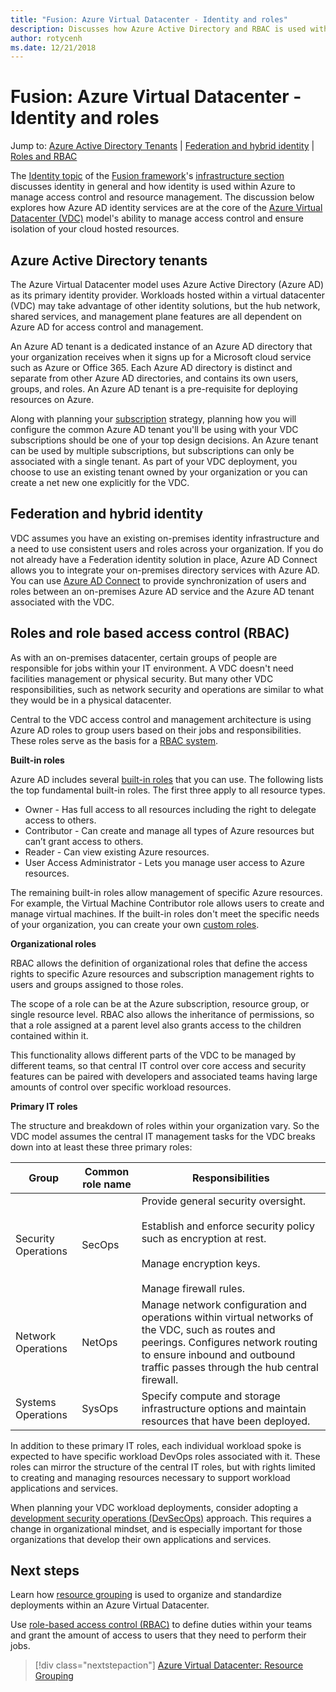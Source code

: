 ```yaml
---
title: "Fusion: Azure Virtual Datacenter - Identity and roles" 
description: Discusses how Azure Active Directory and RBAC is used within the Azure Virtual Datacenter model
author: rotycenh
ms.date: 12/21/2018
---
```

# Fusion: Azure Virtual Datacenter - Identity and roles

Jump to: [Azure Active Directory Tenants](#azure-active-directory-tenants) | [Federation and hybrid identity](#federation-and-hybrid-identity) | [Roles and RBAC](#roles-and-rbac)

The [Identity topic](overview.md) of the [Fusion framework](../../overview.md)'s [infrastructure section](../overview.md) discusses identity in general and how identity is used within Azure to manage access control and resource management. The discussion below  explores how Azure AD identity services are at the core of the [Azure Virtual Datacenter (VDC)](../virtual-datacenter/overview.md) model's ability to manage access control and ensure isolation of your cloud hosted resources.

## Azure Active Directory tenants

The Azure Virtual Datacenter model uses Azure Active Directory (Azure AD) as its primary identity provider. Workloads hosted within a virtual datacenter (VDC) may take advantage of other identity solutions, but the hub network, shared services, and management plane features are all dependent on Azure AD for access control and management.

An Azure AD tenant is a dedicated instance of an Azure AD directory that your organization receives when it signs up for a Microsoft cloud service such as Azure or Office 365. Each Azure AD directory is distinct and separate from other Azure AD directories, and contains its own users, groups, and roles. An Azure AD tenant is a pre-requisite for deploying resources on Azure.

Along with planning your [subscription](../subscriptions/vdc-subscriptions.md) strategy, planning how you will configure the common Azure AD tenant you'll be using with your VDC subscriptions should be one of your top design decisions. An Azure tenant can be used by multiple subscriptions, but subscriptions can only be associated with a single tenant. As part of your VDC deployment, you choose to use an existing tenant owned by your organization or you can create a net new one explicitly for the VDC. 

## Federation and hybrid identity

VDC assumes you have an existing on-premises identity infrastructure and a need to use consistent users and roles across your organization. If you do not already have a Federation identity solution in place, Azure AD Connect allows you to integrate your on-premises directory services with Azure AD. You can use [Azure AD Connect](https://docs.microsoft.com/en-us/azure/active-directory/hybrid/whatis-hybrid-identity?toc=%2Fen-us%2Fazure%2Factive-directory%2Fhybrid%2FTOC.json&bc=%2Fen-us%2Fazure%2Fbread%2Ftoc.json) to provide synchronization of users and roles between an on-premises Azure AD service and the Azure AD tenant associated with the VDC.  

## Roles and role based access control (RBAC)

As with an on-premises datacenter, certain groups of people are responsible for jobs within your IT environment. A VDC doesn't need facilities management or physical security. But many other VDC responsibilities, such as network security and operations are similar to what they would be in a physical datacenter. 

Central to the VDC access control and management architecture is using Azure AD roles to group users based on their jobs and responsibilities. These roles serve as the basis for a [RBAC system](https://docs.microsoft.com/en-us/azure/role-based-access-control/overview). 

**Built-in roles**

Azure AD includes several [built-in roles](https://docs.microsoft.com/en-us/azure/role-based-access-control/built-in-roles) that you can use. The following lists the top fundamental built-in roles. The first three apply to all resource types.

- Owner - Has full access to all resources including the right to delegate access to others.
- Contributor - Can create and manage all types of Azure resources but can’t grant access to others.
- Reader - Can view existing Azure resources.
- User Access Administrator - Lets you manage user access to Azure resources.

The remaining built-in roles allow management of specific Azure resources. For example, the Virtual Machine Contributor role allows users to create and manage virtual machines. If the built-in roles don't meet the specific needs of your organization, you can create your own [custom roles](https://docs.microsoft.com/en-us/azure/role-based-access-control/custom-roles).

**Organizational roles** 

RBAC allows the definition of organizational roles that define the access rights to specific Azure resources and subscription management rights to users and groups assigned to those roles.

The scope of a role can be at the Azure subscription, resource group, or single resource level. RBAC also allows the inheritance of permissions, so that a role assigned at a parent level also grants access to the children contained within it.

This functionality allows different parts of the VDC to be managed by different teams, so that central IT control over core access and security features can be paired with developers and associated teams having large amounts of control over specific workload resources.

**Primary IT roles**

The structure and breakdown of roles within your organization vary. So the VDC model assumes the central IT management tasks for the VDC breaks down into at least these three primary roles:

| Group                  | Common role name    | Responsibilities                                                                                                                                                          |
|------------------------|---------------------|---------------------------------------------------------------------------------------------------------------------------------------------------------------------------|
| Security Operations    | SecOps              | Provide general security oversight.<br><br>Establish and enforce security policy such as encryption at rest.<br><br>Manage encryption keys.<br><br>Manage firewall rules. |
| Network Operations     | NetOps              | Manage network configuration and operations within virtual networks of the VDC, such as routes and peerings. Configures network routing to ensure inbound and outbound traffic passes through the hub central firewall.  |
| Systems Operations     | SysOps              | Specify compute and storage infrastructure options and maintain resources that have been deployed.                                                                        |

In addition to these primary IT roles, each individual workload spoke is expected to have specific workload DevOps roles associated with it. These roles can mirror the structure of the central IT roles, but with rights limited to creating and managing resources necessary to support workload applications and services.

When planning your VDC workload deployments, consider adopting a [development security operations (DevSecOps)](https://docs.microsoft.com/en-us/azure/devops/learn/devops-at-microsoft/security-in-devops) approach. This requires a change in organizational mindset, and is especially important for those organizations that develop their own applications and services.

## Next steps

Learn how [resource grouping](../resource-grouping/vdc-resource-grouping.md) is used to organize and standardize deployments within an Azure Virtual Datacenter.

Use [role-based access control (RBAC)](https://docs.microsoft.com/en-us/azure/role-based-access-control) to define duties within your teams and grant the amount of access to users that they need to perform their jobs. 

> [!div class="nextstepaction"]
> [Azure Virtual Datacenter: Resource Grouping](../resource-grouping/vdc-resource-grouping.md)
